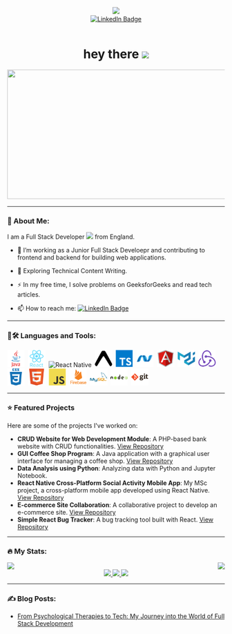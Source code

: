 <div id="header" align="center">
  <img src="https://media.giphy.com/media/M9gbBd9nbDrOTu1Mqx/giphy.gif" width="100"/>
  <div id="badges">
    <a href="https://www.linkedin.com/in/georgi-dimitrov-9a835377/">
      <img src="https://img.shields.io/badge/LinkedIn-blue?style=for-the-badge&logo=linkedin&logoColor=white" alt="LinkedIn Badge"/>
    </a>
  </div>
  <img src="https://komarev.com/ghpvc/?username=your-github-username&style=flat-square&color=blue" alt=""/>
  <h1>
    hey there
    <img src="https://media.giphy.com/media/hvRJCLFzcasrR4ia7z/giphy.gif" width="30px"/>
  </h1>
</div>
<div align="center">
  <img src="https://media.giphy.com/media/dWesBcTLavkZuG35MI/giphy.gif" width="600" height="300"/>
</div>


---

### 👤 About Me:
I am a Full Stack Developer <img src="https://media.giphy.com/media/WUlplcMpOCEmTGBtBW/giphy.gif" width="30"> from England.
- :telescope: I’m working as a Junior Full Stack Develoepr and contributing to frontend and backend for building web applications.

- :seedling: Exploring Technical Content Writing.

- :zap: In my free time, I solve problems on GeeksforGeeks and read tech articles.

- 📫 How to reach me: [![LinkedIn Badge](https://img.shields.io/badge/-LinkedIn-blue?style=flat&logo=Linkedin&logoColor=white)](https://www.linkedin.com/in/georgi-dimitrov-9a835377/)

---

### 🔨🛠️ Languages and Tools:
<div>
  <img src="https://github.com/devicons/devicon/blob/master/icons/java/java-original-wordmark.svg" title="Java" alt="Java" width="40" height="40"/>&nbsp;
  <img src="https://github.com/devicons/devicon/blob/master/icons/react/react-original-wordmark.svg" title="React" alt="React" width="40" height="40"/>&nbsp;
  <img src="https://worldvectorlogo.com/logo/react-native-1" title="React Native" alt="React Native" width="40" height="40"/>&nbsp;
  <img src="https://github.com/devicons/devicon/blob/master/icons/expo/expo-original.svg" title="Expo" alt="Expo" width="40" height="40"/>&nbsp;
  <img src="https://github.com/devicons/devicon/blob/master/icons/typescript/typescript-original.svg" title="TypeScript" alt="TypeScript" width="40" height="40"/>&nbsp;
  <img src="https://github.com/devicons/devicon/blob/master/icons/dot-net/dot-net-original.svg" title=".NET" alt=".NET" width="40" height="40"/>&nbsp;
  <img src="https://github.com/devicons/devicon/blob/master/icons/angularjs/angularjs-original.svg" title="Angular" alt="Angular" width="40" height="40"/>&nbsp;
  <img src="https://github.com/devicons/devicon/blob/master/icons/materialui/materialui-original.svg" title="Material UI" alt="Material UI" width="40" height="40"/>&nbsp;
  <img src="https://github.com/devicons/devicon/blob/master/icons/redux/redux-original.svg" title="Redux" alt="Redux " width="40" height="40"/>&nbsp;
  <img src="https://github.com/devicons/devicon/blob/master/icons/css3/css3-plain-wordmark.svg"  title="CSS3" alt="CSS" width="40" height="40"/>&nbsp;
  <img src="https://github.com/devicons/devicon/blob/master/icons/html5/html5-original.svg" title="HTML5" alt="HTML" width="40" height="40"/>&nbsp;
  <img src="https://github.com/devicons/devicon/blob/master/icons/javascript/javascript-original.svg" title="JavaScript" alt="JavaScript" width="40" height="40"/>&nbsp;
  <img src="https://github.com/devicons/devicon/blob/master/icons/firebase/firebase-plain-wordmark.svg" title="Firebase" alt="Firebase" width="40" height="40"/>&nbsp;
  <img src="https://github.com/devicons/devicon/blob/master/icons/mysql/mysql-original-wordmark.svg" title="MySQL"  alt="MySQL" width="40" height="40"/>&nbsp;
  <img src="https://github.com/devicons/devicon/blob/master/icons/nodejs/nodejs-original-wordmark.svg" title="NodeJS" alt="NodeJS" width="40" height="40"/>&nbsp;
  <img src="https://github.com/devicons/devicon/blob/master/icons/git/git-original-wordmark.svg" title="Git" alt="Git" width="40" height="40"/>
</div>

---

### ⭐ Featured Projects

Here are some of the projects I've worked on:

- **CRUD Website for Web Development Module**: A PHP-based bank website with CRUD functionalities. [View Repository](https://github.com/gdimit01/PHP-bank-website)
- **GUI Coffee Shop Program**: A Java application with a graphical user interface for managing a coffee shop. [View Repository](https://github.com/gdimit01/CoffeeShopGui)
- **Data Analysis using Python**: Analyzing data with Python and Jupyter Notebook.
- **React Native Cross-Platform Social Activity Mobile App**: My MSc project, a cross-platform mobile app developed using React Native. [View Repository](https://github.com/gdimit01/Otterly)
- **E-commerce Site Collaboration**: A collaborative project to develop an e-commerce site. [View Repository](https://github.com/jamesrcraigie/Olivcent)
- **Simple React Bug Tracker**: A bug tracking tool built with React. [View Repository](https://github.com/gdimit01/react-bug-tracker)


---

### 🔥 My Stats:

<div align="center">

  <!-- GitHub Streak and GitHub Stats Side by Side -->
  <a href="https://git.io/streak-stats">
    <img align="left" src="http://github-readme-streak-stats.herokuapp.com?user=gdimit01&theme=synthwave" />
  </a>
  <a href="https://github.com/anuraghazra/github-readme-stats">
    <img align="right" src="https://github-readme-stats.vercel.app/api?username=gdimit01&show_icons=true&theme=tokyonight" />
  </a>

  <!-- Clear the float -->
  <div style="clear: both;"></div>

  <!-- Top Languages and Activity Graph Below -->
  <a href="https://github.com/anuraghazra/github-readme-stats">
    <img src="https://github-readme-stats.vercel.app/api/top-langs/?username=gdimit01&layout=compact&theme=vision-friendly-dark" />
  </a>
  <a href="https://github.com/ashutosh00710/github-readme-activity-graph">
    <img src="https://github-readme-activity-graph.vercel.app/graph?username=gdimit01&theme=dracula" />
  </a>

  <!-- Trophies at the Bottom -->
  <a href="https://github.com/ryo-ma/github-profile-trophy">
    <img src="https://github-profile-trophy.vercel.app/?username=gdimit01&theme=onedark" />
  </a>

</div>


---

### ✍️ Blog Posts:
<!-- BLOG-POST-LIST:START -->
- [From Psychological Therapies to Tech: My Journey into the World of Full Stack Development](https://dev.to/gdimit01/from-psychological-therapies-to-tech-my-journey-into-the-world-of-full-stack-development-3a0b)
<!-- BLOG-POST-LIST:END -->

